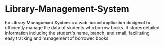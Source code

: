 # Library-Management-System

he Library Management System is a web-based application designed to efficiently manage the data of students who borrow books. It stores detailed information including the student's name, branch, and email, facilitating easy tracking and management of borrowed books.
